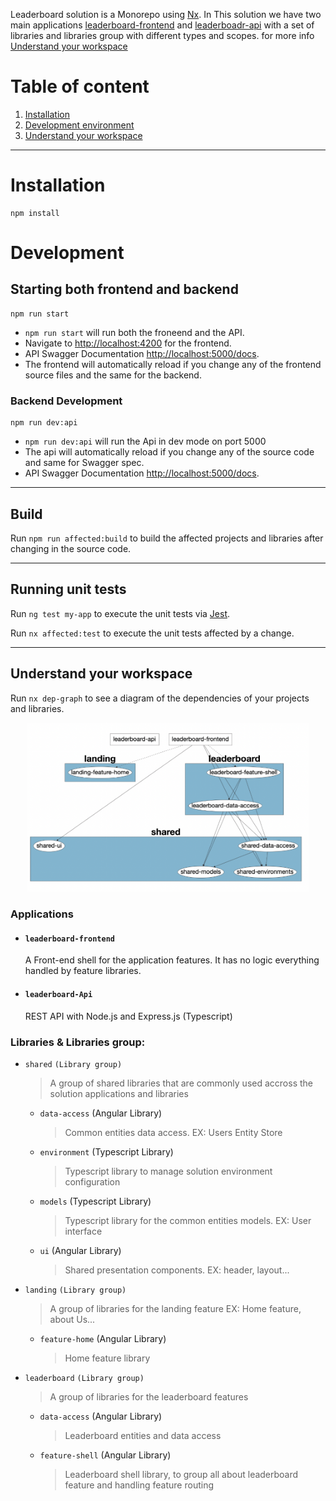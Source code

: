 Leaderboard solution is a Monorepo using [Nx](https://nx.dev). In This solution we have two main applications [leaderboard-frontend](#Understand-your-workspace) and [leaderboadr-api](#Understand-your-workspace) with a set of libraries and libraries group with different types and scopes. for more info [Understand your workspace](#Understand-your-workspace)

# Table of content

1. [Installation](#Installation)
2. [Development environment](#Development)
3. [Understand your workspace](#Understand-your-workspace)

---

# Installation

```
npm install
```

# Development

## Starting both frontend and backend

```
npm run start
```

- `npm run start` will run both the froneend and the API.
- Navigate to [http://localhost:4200](http://localhost:4200/docs)
  for the frontend.
- API Swagger Documentation [http://localhost:5000/docs](http://localhost:5000/docs).
- The frontend will automatically reload if you change any of the frontend source files and the same for the backend.

### Backend Development

```
npm run dev:api
```

- `npm run dev:api` will run the Api in dev mode on port 5000
- The api will automatically reload if you change any of the source code and same for Swagger spec.
- API Swagger Documentation [http://localhost:5000/docs](http://localhost:5000/docs).


*** 

## Build

Run `npm run affected:build` to build the affected projects and libraries after changing in the source code.

---

## Running unit tests

Run `ng test my-app` to execute the unit tests via [Jest](https://jestjs.io).

Run `nx affected:test` to execute the unit tests affected by a change.

---

## Understand your workspace

Run `nx dep-graph` to see a diagram of the dependencies of your projects and libraries.


<p align="center"><img src="./assets/solution-arch.png" width="450"></p>

### Applications

- #### `leaderboard-frontend`

  A Front-end shell for the application features. It has no logic everything handled by feature libraries.

- #### `leaderboard-Api`
  REST API with Node.js and Express.js (Typescript)

### Libraries & Libraries group:

- `shared` `(Library group)`
  > A group of shared libraries that are commonly used accross the solution applications and libraries
  - `data-access` (Angular Library)
    > Common entities data access. EX: Users Entity Store
  - `environment` (Typescript Library)
    > Typescript library to manage solution environment configuration
  - `models` (Typescript Library)
    > Typescript library for the common entities models. EX: User interface
  - `ui` (Angular Library)
    > Shared presentation components. EX: header, layout...
- `landing` `(Library group)`
  > A group of libraries for the landing feature EX: Home feature, about Us...
  - `feature-home` (Angular Library)
    > Home feature library
- `leaderboard` `(Library group)`
  > A group of libraries for the leaderboard features
  - `data-access` (Angular Library)
    > Leaderboard entities and data access
  - `feature-shell` (Angular Library)
    > Leaderboard shell library, to group all about leaderboard feature and handling feature routing
